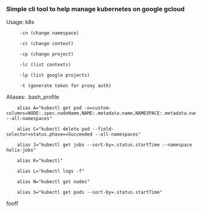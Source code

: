 ### Simple cli tool to help manage kubernetes on google gcloud

Usage:   k8s

		 -cn (change namespace)

		 -cc (change context)

		 -cp (change project)

		 -lc (list contexts)

		 -lp (list google projects)
		 
		 -t (generate token for proxy auth)

Aliases: .bash_profile

		alias A="kubectl get pod -o=custom-columns=NODE:.spec.nodeName,NAME:.metadata.name,NAMESPACE:.metadata.namespace --all-namespaces"

		alias C="kubectl delete pod --field-selector=status.phase==Succeeded --all-namespaces"

		alias J="kubectl get jobs --sort-by=.status.startTime --namespace helix-jobs"

		alias K="kubectl"

		alias L="kubectl logs -f"

		alias N="kubectl get nodes"

		alias S="kubectl get pods --sort-by=.status.startTime"
fooff